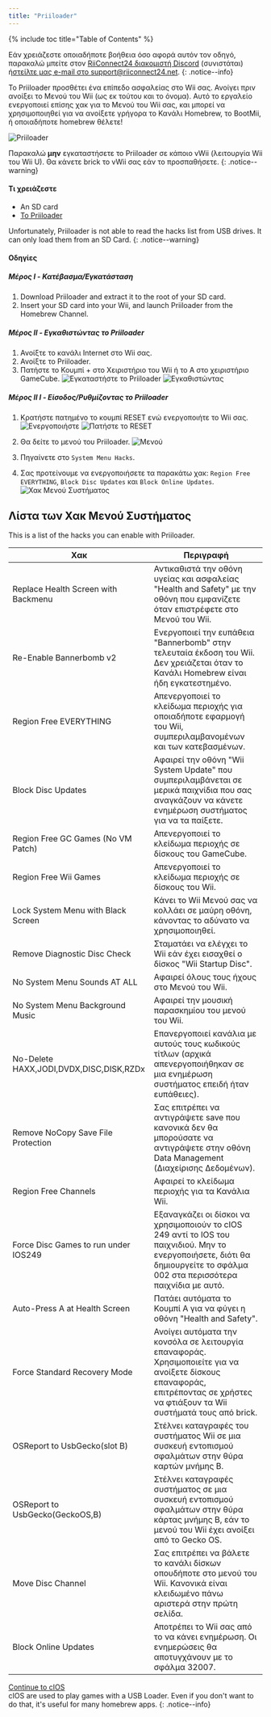 ```yaml
---
title: "Priiloader"
---
```


{% include toc title="Table of Contents" %}

Εάν χρειάζεστε οποιαδήποτε βοήθεια όσο αφορά αυτόν τον οδηγό, παρακαλώ μπείτε στον [ RiiConnect24 διακομιστή Discord](https://discord.gg/b4Y7jfD) (συνιστάται) ή[στείλτε μας e-mail στο support@riiconnect24.net](mailto:support@riiconnect24.net).
{: .notice--info}

Το Priiloader προσθέτει ένα επίπεδο ασφαλείας στο Wii σας. Ανοίγει πριν ανοίξει το Μενού του Wii (ως εκ τούτου και το όνομα). Αυτό το εργαλείο ενεργοποιεί επίσης χακ για το Μενού του Wii σας, και μπορεί να χρησιμοποιηθεί για να ανοίξετε γρήγορα το Κανάλι Homebrew, το BootMii, ή οποιαδήποτε homebrew θέλετε!

![Priiloader](/images/priiloader.jpg)

Παρακαλώ **μην** εγκαταστήσετε το Priiloader σε κάποιο vWii (λειτουργία Wii του Wii U). Θα κάνετε brick το vWii σας εάν το προσπαθήσετε.
{: .notice--warning}

#### Τι χρειάζεστε
* An SD card
* [Το Priiloader](/assets/files/Priiloader_v0_9.zip)

Unfortunately, Priiloader is not able to read the hacks list from USB drives. It can only load them from an SD Card.
{: .notice--warning}

#### Οδηγίες
##### Μέρος I - Κατέβασμα/Εγκατάσταση

1. Download Priiloader and extract it to the root of your SD card.
2. Insert your SD card into your Wii, and launch Priiloader from the Homebrew Channel.

##### Μέρος II - Εγκαθιστώντας το Priiloader

1. Ανοίξτε το κανάλι Internet στο Wii σας.
2. Ανοίξτε το Priiloader.
3. Πατήστε το Κουμπί + στο Χειριστήριο του Wii ή το A στο χειριστήριο GameCube. ![Εγκαταστήστε το Priiloader](/images/Priiloader/2.png) ![Εγκαθιστώντας](/images/Priiloader/3.png)

##### Μέρος II I - Είσοδος/Ρυθμίζοντας το Priiloader

1. Κρατήστε πατημένο το κουμπί RESET ενώ ενεργοποιήτε το Wii σας. ![Ενεργοποιήστε](/images/Priiloader/5.jpg) ![Πατήστε το RESET](/images/Priiloader/4.jpg)

2. Θα δείτε το μενού του Priiloader. ![Μενού](/images/Priiloader/6.png)
3. Πηγαίνετε στο `System Menu Hacks`.
4. Σας προτείνουμε να ενεργοποιήσετε τα παρακάτω χακ: `Region Free EVERYTHING`, `Block Disc Updates` και `Block Online Updates`. ![Χακ Μενού Συστήματος](/images/Priiloader/7.png)

## Λίστα των Χακ Μενού Συστήματος

This is a list of the hacks you can enable with Priiloader.

| Χακ                                     | Περιγραφή                                                                                                                                                                      |
| --------------------------------------- | ------------------------------------------------------------------------------------------------------------------------------------------------------------------------------ |
| Replace Health Screen with Backmenu     | Αντικαθιστά την οθόνη υγείας και ασφαλείας "Health and Safety" με την οθόνη που εμφανίζετε όταν επιστρέφετε στο Μενού του Wii.                                                 |
| Re-Enable Bannerbomb v2                 | Ενεργοποιεί την ευπάθεια "Bannerbomb" στην τελευταία έκδοση του Wii. Δεν χρειάζεται όταν το Κανάλι Homebrew είναι ήδη εγκατεστημένο.                                           |
| Region Free EVERYTHING                  | Απενεργοποιεί το κλείδωμα περιοχής για οποιαδήποτε εφαρμογή του Wii, συμπεριλαμβανομένων και των κατεβασμένων.                                                                 |
| Block Disc Updates                      | Αφαιρεί την οθόνη "Wii System Update" που συμπεριλαμβάνεται σε μερικά παιχνίδια που σας αναγκάζουν να κάνετε ενημέρωση συστήματος για να τα παίξετε.                           |
| Region Free GC Games (No VM Patch)      | Απενεργοποιεί το κλείδωμα περιοχής σε δίσκους του GameCube.                                                                                                                    |
| Region Free Wii Games                   | Απενεργοποιεί το κλείδωμα περιοχής σε δίσκους του Wii.                                                                                                                         |
| Lock System Menu with Black Screen      | Κάνει το Wii Μενού σας να κολλάει σε μαύρη οθόνη, κάνοντας το αδύνατο να χρησιμοποιηθεί.                                                                                       |
| Remove Diagnostic Disc Check            | Σταματάει να ελέγχει το Wii εάν έχει εισαχθεί ο δίσκος "Wii Startup Disc".                                                                                                     |
| No System Menu Sounds AT ALL            | Αφαιρεί όλους τους ήχους στο Μενού του Wii.                                                                                                                                    |
| No System Menu Background Music         | Αφαιρεί την μουσική παρασκημίου του μενού του Wii.                                                                                                                             |
| No-Delete HAXX,JODI,DVDX,DISC,DISK,RZDx | Επανεργοποιεί κανάλια με αυτούς τους κωδικούς τίτλων (αρχικά απενεργοποιήθηκαν σε μια ενημέρωση συστήματος επειδή ήταν ευπάθειες).                                             |
| Remove NoCopy Save File Protection      | Σας επιτρέπει να αντιγράψετε save που κανονικά δεν θα μπορούσατε να αντιγράψετε στην οθόνη Data Management (Διαχείρισης Δεδομένων).                                            |
| Region Free Channels                    | Αφαιρεί το κλείδωμα περιοχής για τα Κανάλια Wii.                                                                                                                               |
| Force Disc Games to run under IOS249    | Εξαναγκάζει οι δίσκοι να χρησιμοποιούν το cIOS 249 αντί το IOS του παιχνιδιού. Μην το ενεργοποιήσετε, διότι θα δημιουργείτε το σφάλμα 002 στα περισσότερα παιχνίδια με αυτό.   |
| Auto-Press A at Health Screen           | Πατάει αυτόματα το Κουμπί A για να φύγει η οθόνη "Health and Safety".                                                                                                          |
| Force Standard Recovery Mode            | Ανοίγει αυτόματα την κονσόλα σε λειτουργία επαναφοράς. Χρησιμοποιείτε για να ανοίξετε δίσκους επαναφοράς, επιτρέποντας σε χρήστες να φτιάξουν τα Wii συστήματά τους από brick. |
| OSReport to UsbGecko(slot B)            | Στέλνει καταγραφές του συστήματος Wii σε μια συσκευή εντοπισμού σφαλμάτων στην θύρα καρτών μνήμης B.                                                                           |
| OSReport to UsbGecko(GeckoOS,B)         | Στέλνει καταγραφές συστήματος σε μια συσκευή εντοπισμού σφαλμάτων στην θύρα κάρτας μνήμης B, εάν το μενού του Wii έχει ανοίξει από το Gecko OS.                                |
| Move Disc Channel                       | Σας επιτρέπει να βάλετε το κανάλι δίσκων οπουδήποτε στο μενού του Wii. Κανονικά είναι κλειδωμένο πάνω αριστερά στην πρώτη σελίδα.                                              |
| Block Online Updates                    | Αποτρέπει το Wii σας από το να κάνει ενημέρωση. Οι ενημερώσεις θα αποτυγχάνουν με το σφάλμα 32007.                                                                             |

[Continue to cIOS](cios)<br> cIOS are used to play games with a USB Loader. Even if you don't want to do that, it's useful for many homebrew apps.
{: .notice--info}

